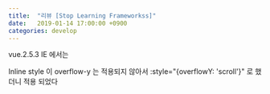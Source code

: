 ```yaml
---
title:  "리뷰 [Stop Learning Frameworkss]"
date:   2019-01-14 17:00:00 +0900
categories: develop
---
```


vue.2.5.3
IE 에서는

Inline style 이 overflow-y 는 적용되지 않아서
:style="{overflowY: 'scroll'}" 로 했더니 적용 되었다